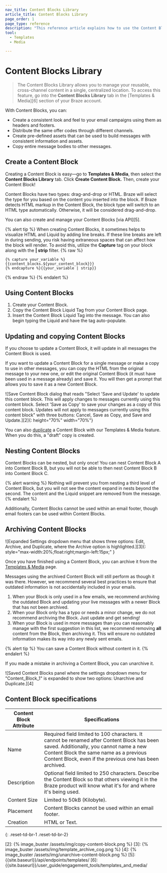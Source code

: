```yaml
---
nav_title: Content Blocks Library
article_title: Content Blocks Library
page_order: 1
page_type: reference
description: "This reference article explains how to use the Content Blocks Library to manage your reusable, cross-channel content in a single, centralized location."
tool: 
  - Templates
  - Media

---
```


# Content Blocks Library

> The Content Blocks Library allows you to manage your reusable, cross-channel content in a single, centralized location. To access this feature, go into the **Content Blocks Library** tab in the [Templates & Media][6] section of your Braze account.

With Content Blocks, you can:

- Create a consistent look and feel to your email campaigns using them as headers and footers.
- Distribute the same offer codes through different channels.
- Create pre-defined assets that can be used to build messages with consistent information and assets.
- Copy entire message bodies to other messages.

## Create a Content Block

Creating a Content Block is easy—go to **Templates & Media**, then select the **Content Blocks Library** tab. Click **Create Content Block.** Then, create your Content Block!

Content Blocks have two types: drag-and-drop or HTML. Braze will select the type for you based on the content you inserted into the block. If Braze detects HTML markup in the Content Block, the block type will switch to an HTML type automatically. Otherwise, it will be considered drag-and-drop.  

You can also create and manage your Content Blocks [via API][5].

{% alert tip %}
When creating Content Blocks, it sometimes helps to visualize HTML and Liquid by adding line breaks. If these line breaks are left in during sending, you risk having extraneous spaces that can affect how the block will render. To avoid this, utilize the **Capture** tag on your block along with the **&#124; strip** filter. 
{% raw %}
```
{% capture your_variable %}
{{content_blocks.${your_content_block}}}
{% endcapture %}{{your_variable | strip}}
```
{% endraw %}
{% endalert %}

## Using Content Blocks

1. Create your Content Block.
2. Copy the Content Block Liquid Tag from your Content Block page.
3. Insert the Content Block Liquid Tag into the message. You can also begin typing the Liquid and have the tag auto-populate.

## Updating and copying Content Blocks

If you choose to update a Content Block, it will update in all messages the Content Block is used.

If you want to update a Content Block for a single message or make a copy to use in other messages, you can copy the HTML from the original message to your new one, or edit the original Content Block (it must have been used in a message already) and save it. You will then get a prompt that allows you to save it as a new Content Block.

![Save Content Block dialog that reads "Select 'Save and Update' to update this content block. This will apply changes to messages currently using this content block. Select 'Save as Copy' to save your changes as a copy of this content block. Updates will not apply to messages currently using this content block" with three buttons: Cancel, Save as Copy, and Save and Update.][2]{: height="70%" width="70%"}

You can also [duplicate]({{site.baseurl}}/user_guide/engagement_tools/templates_and_media/duplicate/) a Content Block with our Templates & Media feature. When you do this, a "draft" copy is created.

## Nesting Content Blocks

Content Blocks can be nested, but only once! You can nest Content Block A into Content Block B, but you will not be able to then nest Content Block B into Content Block C.

{% alert warning %}
Nothing will prevent you from nesting a third level of Content Block, but you will not see the content expand in nests beyond the second. The content and the Liquid snippet are removed from the message.
{% endalert %}

Additionally, Content Blocks cannot be used within an email footer, though email footers can be used within Content Blocks.

## Archiving Content Blocks

![Expanded Settings dropdown menu that shows three options: Edit, Archive, and Duplicate, where the Archive option is highlighted.][3]{: style="max-width:20%;float:right;margin-left:15px;" }

Once you have finished using a Content Block, you can archive it from the [Templates & Media]({{site.baseurl}}/user_guide/engagement_tools/templates_and_media/archive/) page.

Messages using the archived Content Block will still perform as though it was there. However, we recommend several best practices to ensure that outdated information is not accidentally included in your emails.

1. When your Block is only used in a few emails, we recommend archiving the outdated Block and updating your live messages with a newer Block that has not been archived.
2. When your Block only has a typo or needs a minor change, we do not recommend archiving the Block. Just update and get sending!
3. When your Block is used in more messages than you can reasonably manage with the first suggestion in this list, we recommend removing **all** content from the Block, then archiving it. This will ensure no outdated information makes its way into any newly sent emails.

{% alert tip %}
You can save a Content Block without content in it.
{% endalert %}

If you made a mistake in archiving a Content Block, you can unarchive it.  

![Saved Content Blocks panel where the settings dropdown menu for "Content_Block_1" is expanded to show two options: Unarchive and Duplicate.][4]

## Content Block specifications

| Content Block Attribute | Specifications |
|---|---|
| Name | Required field limited to 100 characters. It cannot be renamed after Content Block has been saved. Additionally, you cannot name a new Content Block the same name as a previous Content Block, even if the previous one has been archived. |
| Description | Optional field limited to 250 characters. Describe the Content Block so that others viewing it in the Braze product will know what it's for and where it's being used. |
| Content Size | Limited to 50kB (Kilobyte). |
| Placement | Content Blocks cannot be used within an email footer. |
| Creation | HTML or Text. |
{: .reset-td-br-1 .reset-td-br-2}

[2]: {% image_buster /assets/img/copy-content-block.png %}
[3]: {% image_buster /assets/img/template_archive_cog.png %}
[4]: {% image_buster /assets/img/unarchive-content-block.png %}
[5]: {{site.baseurl}}/api/endpoints/templates/
[6]: {{site.baseurl}}/user_guide/engagement_tools/templates_and_media/
